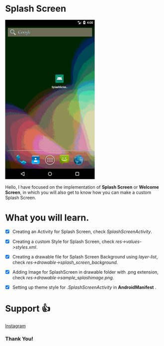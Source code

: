 # Splash Screen

![](splash_screen_github_main.gif)

Hello, 
I have focused on the implementation of **Splash Screen** or **Welcome Screen**, in which you will also get to know 
how you can make a custom Splash Screen.

# What you will learn. 
- [x] Creating an Activity for Splash Screen, check *SplashScreenActivity*.

- [x] Creating a custom Style for Splash Screen, check *res->values->styles.xml*.

- [x] Creating a drawable file for Splash Screen Background using *layer-list*, check *res->drawable->splash_screen_background*.

- [x] Adding Image for SplashScreen in drawable folder with .png extension, check *res->drawable->sample_splashimage.png*.

- [x] Setting up theme style for *.SplashScreenActivity* in **AndroidManifest**  .


# Support :+1:  
[Instagram](https://www.instagram.com/amansharma.dev/)  

### Thank You!
